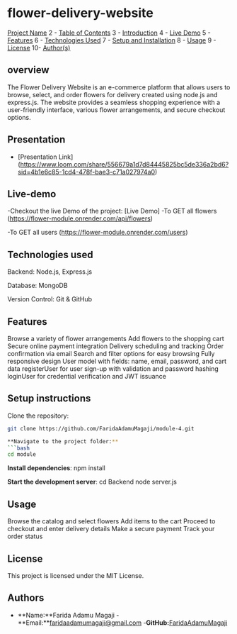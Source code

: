 # flower-delivery-website

[Project Name](#project-name)
2 - [Table of Contents](#table-of-contents)
3 - [Introduction](#introduction)
4 - [Live Demo](#live-demo)
5 - [Features](#features)
6 - [Technologies Used](#technologies-used)
7 - [Setup and Installation](#setup-and-installation)
8 - [Usage](#usage)
9 - [License](#license)
10- [Author(s)](#authors)


## overview
The Flower Delivery Website is an e-commerce platform that allows users to browse, select, and order flowers for delivery created using node.js and express.js. The website provides a seamless shopping experience with a user-friendly interface, various flower arrangements, and secure checkout options. 


## Presentation <a name="Presentation"></a>
- [Presentation Link]  (https://www.loom.com/share/556679a1d7d84445825bc5de336a2bd6?sid=4b1e6c85-1cd4-478f-bae3-c71a027974a0)



## Live-demo 
-Checkout the live Demo of the project: [Live Demo] 
-To GET all flowers (https://flower-module.onrender.com/api/flowers)

-To GET all users (https://flower-module.onrender.com/users)


## Technologies used
Backend: Node.js, Express.js

Database: MongoDB

Version Control: Git & GitHub

## Features
Browse a variety of flower arrangements
Add flowers to the shopping cart
Secure online payment integration
Delivery scheduling and tracking
Order confirmation via email
Search and filter options for easy browsing
Fully responsive design
 User model with fields: name, email, password, and cart data
 registerUser for user sign-up with validation and password hashing
loginUser for credential verification and JWT issuance

## Setup instructions
Clone the repository:
```bash 
git clone https://github.com/FaridaAdamuMagaji/module-4.git 

**Navigate to the project folder:**
```bash 
cd module
```

**Install dependencies**:
npm install

**Start the development server**:
cd Backend
node server.js


## Usage
Browse the catalog and select flowers
Add items to the cart
Proceed to checkout and enter delivery details
Make a secure payment
Track your order status


## License
This project is licensed under the MIT License. 
## Authors 
- **Name:**Farida Adamu Magaji
-**Email:**faridaadamumagaji@gmail.com
-**GitHub:**[FaridaAdamuMagaji]( https://github.com/FaridaAdamuMagaji)